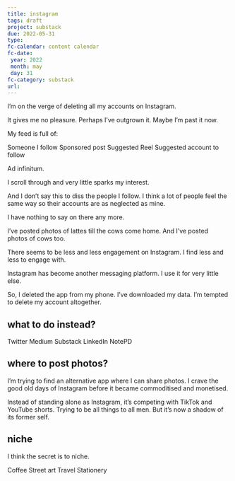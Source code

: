 ```yaml
---
title: instagram
tags: draft
project: substack
due: 2022-05-31
type: 
fc-calendar: content calendar
fc-date:
 year: 2022
 month: may
 day: 31
fc-category: substack
url:
---
```


I’m on the verge of deleting all my accounts on Instagram. 

It gives me no pleasure. Perhaps I’ve outgrown it. Maybe I’m past it now. 

My feed is full of:

Someone I follow
Sponsored post
Suggested Reel
Suggested account to follow

Ad infinitum. 

I scroll through and very little sparks my interest. 

And I don’t say this to diss the people I follow. I think a lot of people feel the same way so their accounts are as neglected as mine. 

I have nothing to say on there any more. 

I’ve posted photos of lattes till the cows come home. And I’ve posted photos of cows too. 

There seems to be less and less engagement on Instagram. I find less and less to engage with. 

Instagram has become another messaging platform. I use it for very little else. 

So, I deleted the app from my phone. I’ve downloaded my data. I’m tempted to delete my account altogether. 

## what to do instead?

Twitter
Medium
Substack
LinkedIn
NotePD

## where to post photos?

I’m trying to find an alternative app where I can share photos. I crave the good old days of Instagram before it became commoditised and monetised. 

Instead of standing alone as Instagram, it’s competing with TikTok and YouTube shorts. Trying to be all things to all men. But it’s now a shadow of its former self. 

## niche

I think the secret is to niche. 

Coffee
Street art
Travel
Stationery


